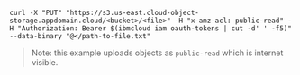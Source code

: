 ```
curl -X "PUT" "https://s3.us-east.cloud-object-storage.appdomain.cloud/<bucket>/<file>" -H "x-amz-acl: public-read" -H "Authorization: Bearer $(ibmcloud iam oauth-tokens | cut -d' ' -f5)" --data-binary "@</path-to-file.txt"
```

> Note: this example uploads objects as `public-read` which is internet visible. 